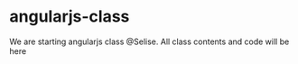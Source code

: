 angularjs-class
===============

We are starting angularjs class @Selise. All class contents and code will be here
